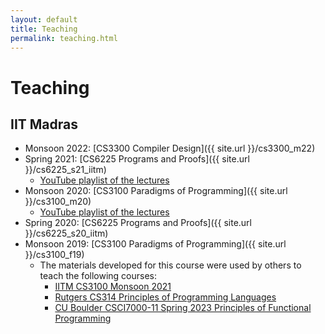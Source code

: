 ```yaml
---
layout: default
title: Teaching
permalink: teaching.html
---
```


# Teaching

## IIT Madras

* Monsoon 2022: [CS3300 Compiler Design]({{ site.url }}/cs3300_m22)
* Spring 2021: [CS6225 Programs and Proofs]({{ site.url }}/cs6225_s21_iitm)
  + [YouTube playlist of the lectures](https://www.youtube.com/playlist?list=PLt0HgEXFOHdkfd7phdKKmTIuwHEvPX0qb)
* Monsoon 2020: [CS3100 Paradigms of Programming]({{ site.url }}/cs3100_m20)  
  + [YouTube playlist of the lectures](https://www.youtube.com/playlist?list=PLt0HgEXFOHdkE-NTs87s7QjwYwqeihb-D)
* Spring 2020: [CS6225 Programs and Proofs]({{ site.url }}/cs6225_s20_iitm)
* Monsoon 2019: [CS3100 Paradigms of Programming]({{ site.url }}/cs3100_f19)
  + The materials developed for this course were used by others to teach the
    following courses:
    - [IITM CS3100 Monsoon 2021](https://www.cse.iitm.ac.in/~jayalal/teaching/reference.php?courseid=64)
    - [Rutgers CS314 Principles of Programming Languages](https://www.cs.rutgers.edu/academics/undergraduate/course-synopses/course-details/01-198-314-principles-of-programming-languages)
    - [CU Boulder CSCI7000-11 Spring 2023 Principles of Functional Programming](https://gowthamk.github.io/csci7000_pfp_s23/)
